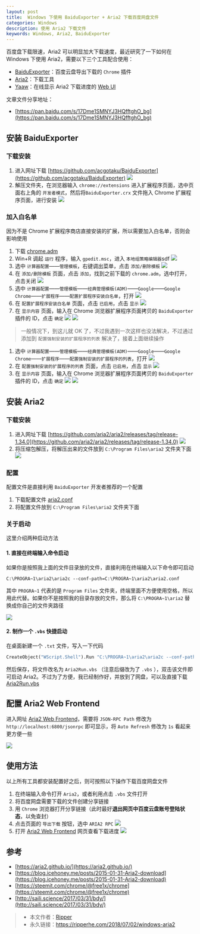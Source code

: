 ```yaml
---
layout: post
title:  Windows 下使用 BaiduExporter + Aria2 下载百度网盘文件
categories: Windows
description: 使用 Aria2 下载文件
keywords: Windows, Aria2, BaiduExporter
---
```


百度盘下载限速，Aria2 可以明显加大下载速度，最近研究了一下如何在 Windows 下使用 Aria2，需要以下三个工具配合使用：

* [BaiduExporter](https://github.com/acgotaku/BaiduExporter)：百度云盘导出下载的 `Chrome` 插件
* [Aria2](https://github.com/aria2/aria2)：下载工具
* [Yaaw](https://github.com/binux/yaaw)：在线显示 Aria2 下载进度的 [Web UI](http://binux.github.io/yaaw/demo/#)

文章文件分享地址：

* [https://pan.baidu.com/s/17Dme1SMNYJ3HQfftghO_bg](https://pan.baidu.com/s/17Dme1SMNYJ3HQfftghO_bg)

## 安装 BaiduExporter

### 下载安装

1. 进入网址下载 [https://github.com/acgotaku/BaiduExporter](https://github.com/acgotaku/BaiduExporter)
	![](https://raw.githubusercontent.com/ripperhe/oss/master/2018/0702/snip_20180701212558.png)
2. 解压文件夹，在浏览器输入 `chrome://extensions` 进入扩展程序页面，选中页面右上角的 `开发者模式`，然后将`BaiduExporter.crx` 文件拖入 Chrome 扩展程序页面，进行安装
	![](https://raw.githubusercontent.com/ripperhe/oss/master/2018/0702/snip_20180701100117.png)

### 加入白名单

因为不是 Chrome 扩展程序商店直接安装的扩展，所以需要加入白名单，否则会影响使用

1. 下载 [chrome.adm](https://pan.baidu.com/s/17Dme1SMNYJ3HQfftghO_bg)
2. Win+R 调起 `运行` 程序，输入 `gpedit.msc`，进入 `本地组策略编辑器`sdf
	![](https://raw.githubusercontent.com/ripperhe/oss/master/2018/0702/snip_20180702133428.png)
3. 选中 `计算器配置`——`管理模板`，右键调出菜单，点击 `添加/删除模板`
	![](https://raw.githubusercontent.com/ripperhe/oss/master/2018/0702/Jietu20180702-102755.png)
4. 在 `添加/删除模板` 页面，点击 `添加`，找到之前下载的 `chrome.adm`，选中打开，点击关闭
	![](https://raw.githubusercontent.com/ripperhe/oss/master/2018/0702/Jietu20180702-102918@2x.png)
5. 选中 `计算器配置`——`管理模板`——`经典管理模板(ADM)`——`Google`——`Google Chrome`——`扩展程序`——`配置扩展程序安装白名单`，打开
	![](https://raw.githubusercontent.com/ripperhe/oss/master/2018/0702/snip_20180702140402.png)
6. 在 `配置扩展程序安装白名单` 页面，点击 `已启用`，点击 `显示`
	![](https://raw.githubusercontent.com/ripperhe/oss/master/2018/0702/Jietu20180702-103532.png)
7. 在 `显示内容` 页面，输入在 Chrome 浏览器扩展程序页面拷贝的 `BaiduExporter` 插件的 ID，点击 `确定`
	![](https://raw.githubusercontent.com/ripperhe/oss/master/2018/0702/snip_20180702100117.png)
	![](https://raw.githubusercontent.com/ripperhe/oss/master/2018/0702/Jietu20180702-103732.png)

> 一般情况下，到这儿就 OK 了，不过我遇到一次这样也没法解决，不过通过添加到 `配置强制安装的扩展程序的列表` 解决了，接着上面继续操作

1. 选中 `计算器配置`——`管理模板`——`经典管理模板(ADM)`——`Google`——`Google Chrome`——`扩展程序`——`配置强制安装的扩展程序的列表`，打开
	![](https://raw.githubusercontent.com/ripperhe/oss/master/2018/0702/Jietu20180702-104124.png)
2. 在 `配置强制安装的扩展程序的列表` 页面，点击 `已启用`，点击 `显示`
	![](https://raw.githubusercontent.com/ripperhe/oss/master/2018/0702/Jietu20180702-104218.png)
3. 在 `显示内容` 页面，输入在 Chrome 浏览器扩展程序页面拷贝的 `BaiduExporter` 插件的 ID，点击 `确定`
	![](https://raw.githubusercontent.com/ripperhe/oss/master/2018/0702/snip_20180702100117.png)
	![](https://raw.githubusercontent.com/ripperhe/oss/master/2018/0702/Jietu20180702-104353.png)

## 安装 Aria2

### 下载安装

1. 进入网址下载 [https://github.com/aria2/aria2/releases/tag/release-1.34.0](https://github.com/aria2/aria2/releases/tag/release-1.34.0)
	![](https://raw.githubusercontent.com/ripperhe/oss/master/2018/0702/snip_20180702105317.png)
2. 将压缩包解压，将解压出来的文件放到 `C:\Program Files\aria2` 文件夹下面
	![](https://raw.githubusercontent.com/ripperhe/oss/master/2018/0702/snip_20180702142705.png)

### 配置

配置文件是直接利用 `BaiduExporter` 开发者推荐的一个配置

1. 下载配置文件 [aria2.conf](https://pan.baidu.com/s/17Dme1SMNYJ3HQfftghO_bg)
2. 将配置文件放到 `C:\Program Files\aria2` 文件夹下面

### 关于启动

这里介绍两种启动方法

#### 1. 直接在终端输入命令启动

如果你是按照我上面的文件目录放的文件，直接利用在终端输入以下命令即可启动

```shell
C:\PROGRA~1\aria2\aria2c --conf-path=C:\PROGRA~1\aria2\aria2.conf
```

其中 `PROGRA~1` 代表的是 `Program Files` 文件夹，终端里面不方便使用空格，所以用此代替。如果你不是按照我的目录存放的文件，那么将 `C:\PROGRA~1\aria2` 替换成你自己的文件夹路径

![](https://raw.githubusercontent.com/ripperhe/oss/master/2018/0702/snip_20180702112631.png)

#### 2. 制作一个 `.vbs` 快捷启动

在桌面新建一个 `.txt` 文件，写入一下代码

```vb
CreateObject("WScript.Shell").Run "C:\PROGRA~1\aria2\aria2c --conf-path=C:\PROGRA~1\aria2\aria2.conf",0
```

然后保存，将文件改名为 `Aria2Run.vbs` （注意后缀改为了 `.vbs` ），双击该文件即可启动 Aria2。不过为了方便，我已经制作好，并放到了网盘，可以及直接下载 [Aria2Run.vbs](https://pan.baidu.com/s/17Dme1SMNYJ3HQfftghO_bg)


## 配置 Aria2 Web Frontend

进入网址 [Aria2 Web Frontend](http://binux.github.io/yaaw/demo/#)，需要将 `JSON-RPC Path` 修改为 `http://localhost:6800/jsonrpc` 即可显示，将 `Auto Refresh` 修改为 `1s` 看起来更方便一些

![](https://raw.githubusercontent.com/ripperhe/oss/master/2018/0702/snip_20180702141826.png)

## 使用方法

以上所有工具都安装配置好之后，则可按照以下操作下载百度网盘文件

1. 在终端输入命令打开 `Aria2`，或者利用点击 `.vbs` 文件打开
2. 将百度网盘需要下载的文件创建分享链接
3. 用 `Chrome` 浏览器打开分享链接（此时最好**退出网页中百度云盘账号登陆状态**，以免查封）
4. 点击页面的 `导出下载` 按钮，选中 `ARIA2 RPC`
	![](https://raw.githubusercontent.com/ripperhe/oss/master/2018/0702/snip_20180702113955.png)
5. 打开 [Aria2 Web Frontend](http://binux.github.io/yaaw/demo/#) 网页查看下载进度
	![](https://raw.githubusercontent.com/ripperhe/oss/master/2018/0702/snip_20180702114030.png)

## 参考

* [https://aria2.github.io/](https://aria2.github.io/)
* [https://blog.icehoney.me/posts/2015-01-31-Aria2-download](https://blog.icehoney.me/posts/2015-01-31-Aria2-download)
* [https://steemit.com/chrome/@free1x/chrome](https://steemit.com/chrome/@free1x/chrome)
* [http://saili.science/2017/03/31/bdy/](http://saili.science/2017/03/31/bdy/)

> * 本文作者：[Ripper](https://github.com/ripperhe)
> * 永久链接：<https://ripperhe.com/2018/07/02/windows-aria2>
